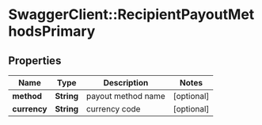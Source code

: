 # SwaggerClient::RecipientPayoutMethodsPrimary

## Properties
Name | Type | Description | Notes
------------ | ------------- | ------------- | -------------
**method** | **String** | payout method name | [optional] 
**currency** | **String** | currency code | [optional] 


